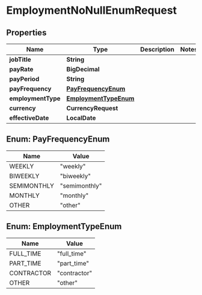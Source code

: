 

# EmploymentNoNullEnumRequest


## Properties

Name | Type | Description | Notes
------------ | ------------- | ------------- | -------------
**jobTitle** | **String** |  | 
**payRate** | **BigDecimal** |  | 
**payPeriod** | **String** |  | 
**payFrequency** | [**PayFrequencyEnum**](#PayFrequencyEnum) |  | 
**employmentType** | [**EmploymentTypeEnum**](#EmploymentTypeEnum) |  | 
**currency** | **CurrencyRequest** |  | 
**effectiveDate** | **LocalDate** |  | 



## Enum: PayFrequencyEnum

Name | Value
---- | -----
WEEKLY | &quot;weekly&quot;
BIWEEKLY | &quot;biweekly&quot;
SEMIMONTHLY | &quot;semimonthly&quot;
MONTHLY | &quot;monthly&quot;
OTHER | &quot;other&quot;



## Enum: EmploymentTypeEnum

Name | Value
---- | -----
FULL_TIME | &quot;full_time&quot;
PART_TIME | &quot;part_time&quot;
CONTRACTOR | &quot;contractor&quot;
OTHER | &quot;other&quot;



